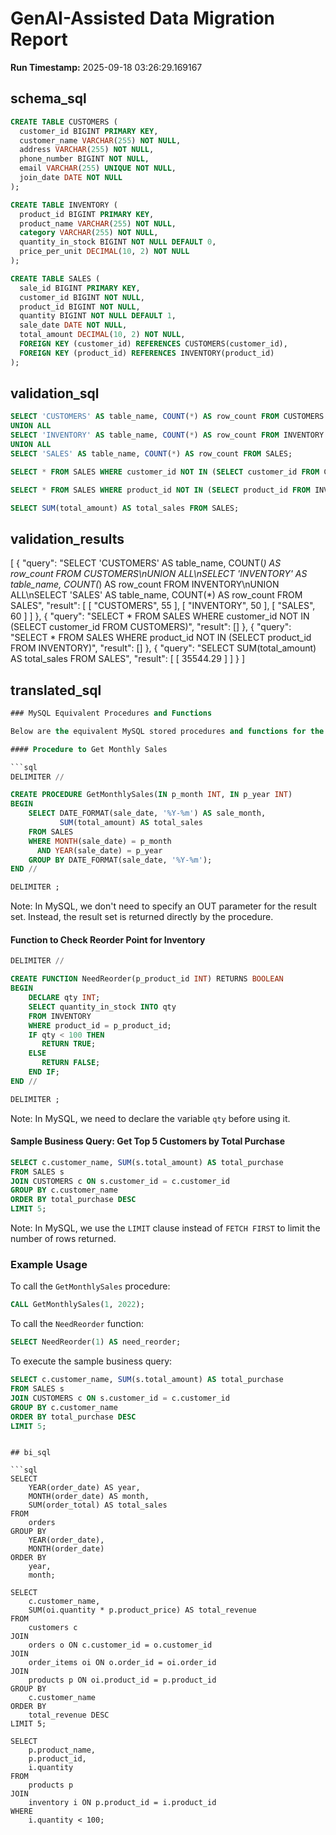 # GenAI-Assisted Data Migration Report

**Run Timestamp:** 2025-09-18 03:26:29.169167

## schema_sql

```sql
CREATE TABLE CUSTOMERS (
  customer_id BIGINT PRIMARY KEY,
  customer_name VARCHAR(255) NOT NULL,
  address VARCHAR(255) NOT NULL,
  phone_number BIGINT NOT NULL,
  email VARCHAR(255) UNIQUE NOT NULL,
  join_date DATE NOT NULL
);

CREATE TABLE INVENTORY (
  product_id BIGINT PRIMARY KEY,
  product_name VARCHAR(255) NOT NULL,
  category VARCHAR(255) NOT NULL,
  quantity_in_stock BIGINT NOT NULL DEFAULT 0,
  price_per_unit DECIMAL(10, 2) NOT NULL
);

CREATE TABLE SALES (
  sale_id BIGINT PRIMARY KEY,
  customer_id BIGINT NOT NULL,
  product_id BIGINT NOT NULL,
  quantity BIGINT NOT NULL DEFAULT 1,
  sale_date DATE NOT NULL,
  total_amount DECIMAL(10, 2) NOT NULL,
  FOREIGN KEY (customer_id) REFERENCES CUSTOMERS(customer_id),
  FOREIGN KEY (product_id) REFERENCES INVENTORY(product_id)
);
```

## validation_sql

```sql
SELECT 'CUSTOMERS' AS table_name, COUNT(*) AS row_count FROM CUSTOMERS
UNION ALL
SELECT 'INVENTORY' AS table_name, COUNT(*) AS row_count FROM INVENTORY
UNION ALL
SELECT 'SALES' AS table_name, COUNT(*) AS row_count FROM SALES;

SELECT * FROM SALES WHERE customer_id NOT IN (SELECT customer_id FROM CUSTOMERS);

SELECT * FROM SALES WHERE product_id NOT IN (SELECT product_id FROM INVENTORY);

SELECT SUM(total_amount) AS total_sales FROM SALES;
```

## validation_results

[
  {
    "query": "SELECT 'CUSTOMERS' AS table_name, COUNT(*) AS row_count FROM CUSTOMERS\nUNION ALL\nSELECT 'INVENTORY' AS table_name, COUNT(*) AS row_count FROM INVENTORY\nUNION ALL\nSELECT 'SALES' AS table_name, COUNT(*) AS row_count FROM SALES",
    "result": [
      [
        "CUSTOMERS",
        55
      ],
      [
        "INVENTORY",
        50
      ],
      [
        "SALES",
        60
      ]
    ]
  },
  {
    "query": "SELECT * FROM SALES WHERE customer_id NOT IN (SELECT customer_id FROM CUSTOMERS)",
    "result": []
  },
  {
    "query": "SELECT * FROM SALES WHERE product_id NOT IN (SELECT product_id FROM INVENTORY)",
    "result": []
  },
  {
    "query": "SELECT SUM(total_amount) AS total_sales FROM SALES",
    "result": [
      [
        35544.29
      ]
    ]
  }
]

## translated_sql

```sql
### MySQL Equivalent Procedures and Functions

Below are the equivalent MySQL stored procedures and functions for the provided Oracle PL/SQL procedures and functions.

#### Procedure to Get Monthly Sales

```sql
DELIMITER //

CREATE PROCEDURE GetMonthlySales(IN p_month INT, IN p_year INT)
BEGIN
    SELECT DATE_FORMAT(sale_date, '%Y-%m') AS sale_month,
           SUM(total_amount) AS total_sales
    FROM SALES
    WHERE MONTH(sale_date) = p_month
      AND YEAR(sale_date) = p_year
    GROUP BY DATE_FORMAT(sale_date, '%Y-%m');
END //

DELIMITER ;
```

Note: In MySQL, we don't need to specify an OUT parameter for the result set. Instead, the result set is returned directly by the procedure.

#### Function to Check Reorder Point for Inventory

```sql
DELIMITER //

CREATE FUNCTION NeedReorder(p_product_id INT) RETURNS BOOLEAN
BEGIN
    DECLARE qty INT;
    SELECT quantity_in_stock INTO qty
    FROM INVENTORY
    WHERE product_id = p_product_id;
    IF qty < 100 THEN
       RETURN TRUE;
    ELSE
       RETURN FALSE;
    END IF;
END //

DELIMITER ;
```

Note: In MySQL, we need to declare the variable `qty` before using it.

#### Sample Business Query: Get Top 5 Customers by Total Purchase

```sql
SELECT c.customer_name, SUM(s.total_amount) AS total_purchase
FROM SALES s
JOIN CUSTOMERS c ON s.customer_id = c.customer_id
GROUP BY c.customer_name
ORDER BY total_purchase DESC
LIMIT 5;
```

Note: In MySQL, we use the `LIMIT` clause instead of `FETCH FIRST` to limit the number of rows returned.

### Example Usage

To call the `GetMonthlySales` procedure:

```sql
CALL GetMonthlySales(1, 2022);
```

To call the `NeedReorder` function:

```sql
SELECT NeedReorder(1) AS need_reorder;
```

To execute the sample business query:

```sql
SELECT c.customer_name, SUM(s.total_amount) AS total_purchase
FROM SALES s
JOIN CUSTOMERS c ON s.customer_id = c.customer_id
GROUP BY c.customer_name
ORDER BY total_purchase DESC
LIMIT 5;
```
```

## bi_sql

```sql
SELECT 
    YEAR(order_date) AS year, 
    MONTH(order_date) AS month, 
    SUM(order_total) AS total_sales
FROM 
    orders
GROUP BY 
    YEAR(order_date), 
    MONTH(order_date)
ORDER BY 
    year, 
    month;

SELECT 
    c.customer_name, 
    SUM(oi.quantity * p.product_price) AS total_revenue
FROM 
    customers c
JOIN 
    orders o ON c.customer_id = o.customer_id
JOIN 
    order_items oi ON o.order_id = oi.order_id
JOIN 
    products p ON oi.product_id = p.product_id
GROUP BY 
    c.customer_name
ORDER BY 
    total_revenue DESC
LIMIT 5;

SELECT 
    p.product_name, 
    p.product_id, 
    i.quantity
FROM 
    products p
JOIN 
    inventory i ON p.product_id = i.product_id
WHERE 
    i.quantity < 100;
```

